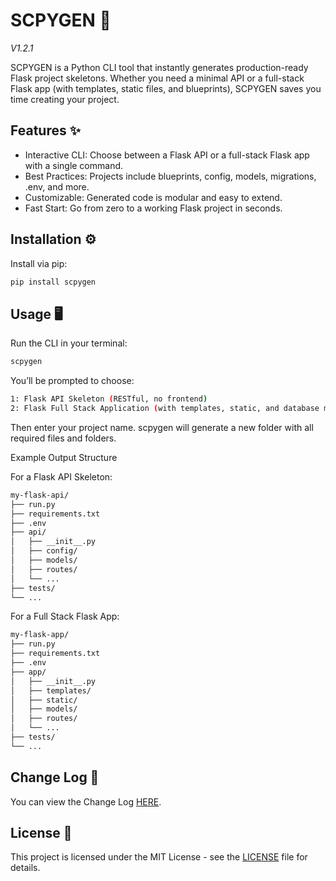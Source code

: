 # SCPYGEN 🚀
*V1.2.1*

SCPYGEN is a Python CLI tool that instantly generates production-ready Flask project skeletons. Whether you need a minimal API or a full-stack Flask app (with templates, static files, and blueprints), SCPYGEN saves you time creating your project.

## Features ✨

- Interactive CLI: Choose between a Flask API or a full-stack Flask app with a single command.
- Best Practices: Projects include blueprints, config, models, migrations, .env, and more.
- Customizable: Generated code is modular and easy to extend.
- Fast Start: Go from zero to a working Flask project in seconds.

## Installation ⚙️

Install via pip:

```bash
pip install scpygen
```

## Usage 🖥️

Run the CLI in your terminal:

```bash
scpygen
```

You’ll be prompted to choose:

```bash
1: Flask API Skeleton (RESTful, no frontend)
2: Flask Full Stack Application (with templates, static, and database models)
```

Then enter your project name. scpygen will generate a new folder with all required files and folders.

Example Output Structure

For a Flask API Skeleton:
```bash
my-flask-api/
├── run.py
├── requirements.txt
├── .env
├── api/
│   ├── __init__.py
│   ├── config/
│   ├── models/
│   ├── routes/
│   └── ...
├── tests/
└── ...
```

For a Full Stack Flask App:
```bash
my-flask-app/
├── run.py
├── requirements.txt
├── .env
├── app/
│   ├── __init__.py
│   ├── templates/
│   ├── static/
│   ├── models/
│   ├── routes/
│   └── ...
├── tests/
└── ...
```

## Change Log 📄
You can view the Change Log [HERE](https://github.com/xShadowCodingx/scpygen/blob/prod/changelog.md).

## License 🪪
This project is licensed under the MIT License - see the [LICENSE](https://github.com/xShadowCodingx/scpygen/blob/prod/LICENSE) file for details.